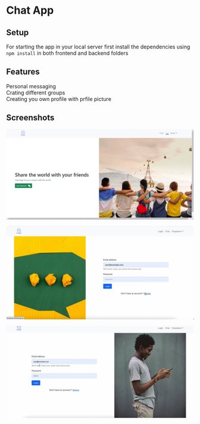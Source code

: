 # Chat App
## Setup
For starting the app in your local server first install the dependencies using ```npm install``` in both frontend and backend folders

## Features
Personal messaging  
Crating different groups  
Creating you own profile with prfile picture  

## Screenshots
![Screenshot](one.png)  
  
![Screenshot](two.png)  
  
![Screenshot](three.png)  
